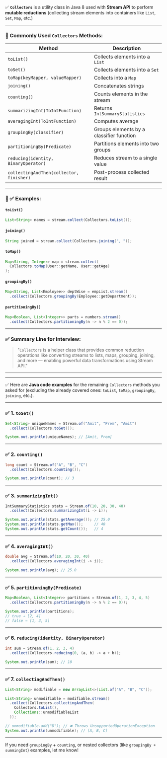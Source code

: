 ✅ **`Collectors`** is a utility class in Java 8 used with **Stream API** to perform **mutable reductions** (collecting stream elements into containers like `List`, `Set`, `Map`, etc.)

---

### 🔹 **Commonly Used `Collectors` Methods:**

| Method                                   | Description                              |
| ---------------------------------------- | ---------------------------------------- |
| `toList()`                               | Collects elements into a `List`          |
| `toSet()`                                | Collects elements into a `Set`           |
| `toMap(keyMapper, valueMapper)`          | Collects into a `Map`                    |
| `joining()`                              | Concatenates strings                     |
| `counting()`                             | Counts elements in the stream            |
| `summarizingInt(ToIntFunction)`          | Returns `IntSummaryStatistics`           |
| `averagingInt(ToIntFunction)`            | Computes average                         |
| `groupingBy(classifier)`                 | Groups elements by a classifier function |
| `partitioningBy(Predicate)`              | Partitions elements into two groups      |
| `reducing(identity, BinaryOperator)`     | Reduces stream to a single value         |
| `collectingAndThen(collector, finisher)` | Post-process collected result            |

---

### 🔹 ✅ Examples:

#### `toList()`

```java
List<String> names = stream.collect(Collectors.toList());
```

#### `joining()`

```java
String joined = stream.collect(Collectors.joining(", "));
```

#### `toMap()`

```java
Map<String, Integer> map = stream.collect(
  Collectors.toMap(User::getName, User::getAge)
);
```

#### `groupingBy()`

```java
Map<String, List<Employee>> deptWise = empList.stream()
  .collect(Collectors.groupingBy(Employee::getDepartment));
```

#### `partitioningBy()`

```java
Map<Boolean, List<Integer>> parts = numbers.stream()
  .collect(Collectors.partitioningBy(n -> n % 2 == 0));
```

---

### ✅ Summary Line for Interview:

> "`Collectors` is a helper class that provides common reduction operations like converting streams to lists, maps, grouping, joining, and more — enabling powerful data transformations using Stream API."


---
---


✅ Here are **Java code examples** for the remaining `Collectors` methods you asked for (excluding the already covered ones: `toList`, `toMap`, `groupingBy`, `joining`, etc.).

---

### ✅ 1. `toSet()`

```java
Set<String> uniqueNames = Stream.of("Amit", "Prem", "Amit")
  .collect(Collectors.toSet());

System.out.println(uniqueNames); // [Amit, Prem]
```

---

### ✅ 2. `counting()`

```java
long count = Stream.of("A", "B", "C")
  .collect(Collectors.counting());

System.out.println(count); // 3
```

---

### ✅ 3. `summarizingInt()`

```java
IntSummaryStatistics stats = Stream.of(10, 20, 30, 40)
  .collect(Collectors.summarizingInt(i -> i));

System.out.println(stats.getAverage()); // 25.0
System.out.println(stats.getMax());     // 40
System.out.println(stats.getCount());   // 4
```

---

### ✅ 4. `averagingInt()`

```java
double avg = Stream.of(10, 20, 30, 40)
  .collect(Collectors.averagingInt(i -> i));

System.out.println(avg); // 25.0
```

---

### ✅ 5. `partitioningBy(Predicate)`

```java
Map<Boolean, List<Integer>> partitions = Stream.of(1, 2, 3, 4, 5)
  .collect(Collectors.partitioningBy(n -> n % 2 == 0));

System.out.println(partitions);
// true → [2, 4]
// false → [1, 3, 5]
```

---

### ✅ 6. `reducing(identity, BinaryOperator)`

```java
int sum = Stream.of(1, 2, 3, 4)
  .collect(Collectors.reducing(0, (a, b) -> a + b));

System.out.println(sum); // 10
```

---

### ✅ 7. `collectingAndThen()`

```java
List<String> modifiable = new ArrayList<>(List.of("A", "B", "C"));

List<String> unmodifiable = modifiable.stream()
  .collect(Collectors.collectingAndThen(
    Collectors.toList(),
    Collections::unmodifiableList
  ));

// unmodifiable.add("D"); // ❌ Throws UnsupportedOperationException
System.out.println(unmodifiable); // [A, B, C]
```

---

If you need `groupingBy` + `counting`, or nested collectors (like `groupingBy + summingInt`) examples, let me know!

